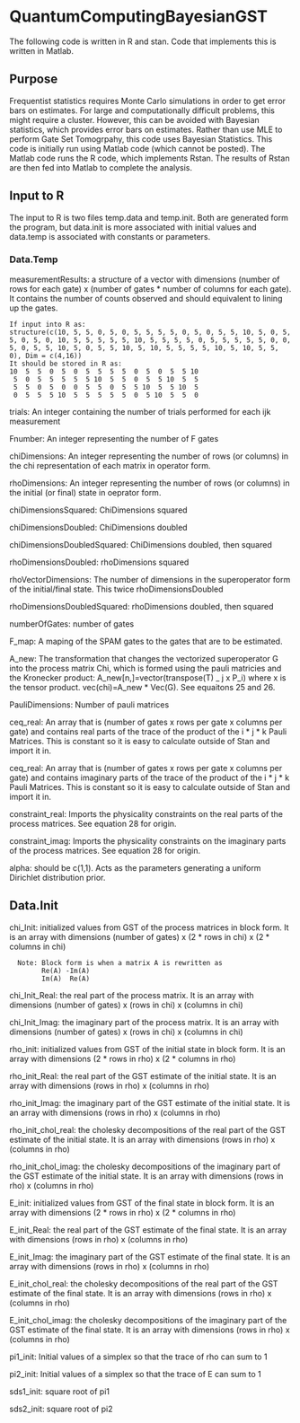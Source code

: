 # QuantumComputingBayesianGST

The following code is written in R and stan. Code that implements this is written in Matlab.

## Purpose 
Frequentist statistics requires Monte Carlo simulations in order to get error bars on estimates. For large and computationally difficult problems, this might require a cluster. However, this can be avoided with Bayesian statistics, which provides error bars on estimates. Rather than use MLE to perform Gate Set Tomogrpahy, this code uses Bayesian Statistics. This code is initially run using Matlab code (which cannot be posted). The Matlab code runs the R code, which implements Rstan. The results of Rstan are then fed into Matlab to complete the analysis. 


## Input to R

The input to R is two files temp.data and temp.init. Both are generated form the program, but data.init is more associated with initial values and data.temp is associated with constants or parameters.

### Data.Temp

measurementResults: a structure of a vector with dimensions (number of rows for each gate) x (number of gates * number of columns for each gate). It contains the number of counts observed and should equivalent to lining up the gates. 
       
    If input into R as: 
    structure(c(10, 5, 5, 0, 5, 0, 5, 5, 5, 5, 0, 5, 0, 5, 5, 10, 5, 0, 5, 5, 0, 5, 0, 10, 5, 5, 5, 5, 5, 10, 5, 5, 5, 5, 0, 5, 5, 5, 5, 5, 0, 0, 5, 0, 5, 5, 10, 5, 0, 5, 5, 10, 5, 10, 5, 5, 5, 5, 10, 5, 10, 5, 5, 0), Dim = c(4,16))
    It should be stored in R as:
    10  5  5  0  5  0  5  5  5  5  0  5  0  5  5 10
     5  0  5  5  5  5  5 10  5  5  0  5  5 10  5  5
     5  5  0  5  0  0  5  5  0  5  5 10  5  5 10  5
     0  5  5  5 10  5  5  5  5  5  0  5 10  5  5  0
     
trials: An integer containing the number of trials performed for each ijk measurement

Fnumber: An integer representing the number of F gates

chiDimensions: An integer representing the number of rows (or columns) in the chi representation of each matrix in operator form.

rhoDimensions: An integer representing the number of rows (or columns) in the initial (or final) state in oeprator form.

chiDimensionsSquared: ChiDimensions squared

chiDimensionsDoubled: ChiDimensions doubled

chiDimensionsDoubledSquared: ChiDimensions doubled, then squared

rhoDimensionsDoubled: rhoDimensions squared

rhoVectorDimensions: The number of dimensions in the superoperator form of the initial/final state. This twice rhoDimensionsDoubled

rhoDimensionsDoubledSquared: rhoDimensions doubled, then squared

numberOfGates: number of gates

F_map: A maping of the SPAM gates to the gates that are to be estimated.

A_new: The transformation that changes the vectorized superoperator G into the process matrix Chi, which is formed using the pauli matricies and the Kronecker product: A_new[n,]=vector(transpose(T) _ j x P_i) where x is the tensor product. vec(chi)=A_new * Vec(G). See equaitons 25 and 26. 

PauliDimensions: Number of pauli matrices

ceq_real: An array that is (number of gates x rows per gate x columns per gate) and contains real parts of the trace of the product of the i * j * k Pauli Matrices. This is constant so it is easy to calculate outside of Stan and import it in. 

ceq_real: An array that is (number of gates x rows per gate x columns per gate) and contains imaginary parts of the trace of the product of the i * j * k Pauli Matrices. This is constant so it is easy to calculate outside of Stan and import it in. 

constraint_real: Imports the physicality constraints on the real parts of the process matrices. See equation 28 for origin. 

constraint_imag: Imports the physicality constraints on the imaginary parts of the process matrices. See equation 28 for origin. 

alpha: should be c(1,1). Acts as the parameters generating a uniform Dirichlet distribution prior. 

## Data.Init

chi_Init: initialized values from GST of the process matrices in block form. It is an array with dimensions (number of gates) x (2 * rows in chi) x (2 * columns in chi)
      
      Note: Block form is when a matrix A is rewritten as
            Re(A) -Im(A)
            Im(A)  Re(A)
chi_Init_Real: the real part of the process matrix. It is an array with dimensions (number of gates) x (rows in chi) x (columns in chi)

chi_Init_Imag: the imaginary part of the process matrix. It is an array with dimensions (number of gates) x (rows in chi) x (columns in chi)

rho_init: initialized values from GST of the initial state in block form. It is an array with dimensions (2 * rows in rho) x (2 * columns in rho)

rho_init_Real: the real part of the GST estimate of the initial state. It is an array with dimensions (rows in rho) x (columns in rho)

rho_init_Imag: the imaginary part of the GST estimate of the initial state. It is an array with dimensions (rows in rho) x (columns in rho)

rho_init_chol_real: the cholesky decompositions of the real part of the GST estimate of the initial state. It is an array with dimensions (rows in rho) x (columns in rho)

rho_init_chol_imag: the cholesky decompositions of the imaginary part of the GST estimate of the initial state. It is an array with dimensions (rows in rho) x (columns in rho)

E_init: initialized values from GST of the final state in block form. It is an array with dimensions (2 * rows in rho) x (2 * columns in rho)

E_init_Real: the real part of the GST estimate of the final state. It is an array with dimensions (rows in rho) x (columns in rho)

E_init_Imag: the imaginary part of the GST estimate of the final state. It is an array with dimensions (rows in rho) x (columns in rho)

E_init_chol_real: the cholesky decompositions of the real part of the GST estimate of the final state. It is an array with dimensions (rows in rho) x (columns in rho)

E_init_chol_imag: the cholesky decompositions of the imaginary part of the GST estimate of the final state. It is an array with dimensions (rows in rho) x (columns in rho)

pi1_init: Initial values of a simplex so that the trace of rho can sum to 1

pi2_init: Initial values of a simplex so that the trace of E can sum to 1

sds1_init: square root of pi1

sds2_init: square root of pi2
